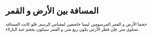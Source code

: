 # المسافة بين الأرض و القمر

حجما الأرض و القمر المرسومين ليسا خاضعين لمقياس الرسم, فلو كانت المسافة تساوي
متر, فإن قطر الأرض يكون ربع متر, و القمر سيكون بحجم حبة البازلاء.
